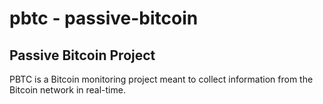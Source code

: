 # pbtc - passive-bitcoin

## Passive Bitcoin Project

PBTC is a Bitcoin monitoring project meant to collect information from the Bitcoin network in real-time.